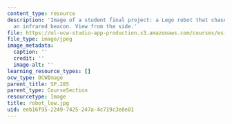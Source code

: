 ```yaml
---
content_type: resource
description: 'Image of a student final project: a Lego robot that chases or flees
  an infrared beacon. View from the side.'
file: https://ol-ocw-studio-app-production.s3.amazonaws.com/courses/es-293-lego-robotics-spring-2007/eeb16f9522497425247a4c719c3e8e01_robot_low.jpg
file_type: image/jpeg
image_metadata:
  caption: ''
  credit: ''
  image-alt: ''
learning_resource_types: []
ocw_type: OCWImage
parent_title: SP.285
parent_type: CourseSection
resourcetype: Image
title: robot_low.jpg
uid: eeb16f95-2249-7425-247a-4c719c3e8e01
---
```

